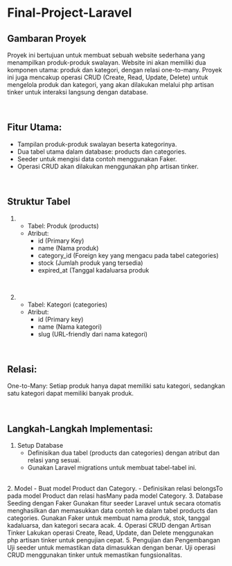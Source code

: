 # Final-Project-Laravel



## Gambaran Proyek
Proyek ini bertujuan untuk membuat sebuah website sederhana yang menampilkan produk-produk swalayan. Website ini akan memiliki dua komponen utama: produk dan kategori, 
dengan relasi one-to-many. Proyek ini juga mencakup operasi CRUD (Create, Read, Update, Delete) untuk mengelola produk dan kategori, yang akan dilakukan melalui php artisan 
tinker untuk interaksi langsung dengan database.

<br>

## Fitur Utama:
- Tampilan produk-produk swalayan beserta kategorinya.
- Dua tabel utama dalam database: products dan categories.
- Seeder untuk mengisi data contoh menggunakan Faker.
- Operasi CRUD akan dilakukan menggunakan php artisan tinker.

<br>

## Struktur Tabel

1. - Tabel: Produk (products) 
   - Atribut:
      - id (Primary Key)
      - name (Nama produk)
      - category_id (Foreign key yang mengacu pada tabel categories)
      - stock (Jumlah produk yang tersedia)
      - expired_at (Tanggal kadaluarsa produk

<br>
     
2. - Tabel: Kategori (categories) 
   - Atribut:
      - id (Primary key)
      - name (Nama kategori)
      - slug (URL-friendly dari nama kategori)

<br>
     
## Relasi:
One-to-Many: Setiap produk hanya dapat memiliki satu kategori, sedangkan satu kategori dapat memiliki banyak produk.

<br>

## Langkah-Langkah Implementasi:
1. Setup Database
   - Definisikan dua tabel (products dan categories) dengan atribut dan relasi yang sesuai.
   - Gunakan Laravel migrations untuk membuat tabel-tabel ini.
<br>
2. Model
   - Buat model Product dan Category.
   - Definisikan relasi belongsTo pada model Product dan relasi hasMany pada model Category.
3. Database Seeding dengan Faker
   Gunakan fitur seeder Laravel untuk secara otomatis menghasilkan dan memasukkan data contoh ke dalam tabel products dan categories.
   Gunakan Faker untuk membuat nama produk, stok, tanggal kadaluarsa, dan kategori secara acak.
4. Operasi CRUD dengan Artisan Tinker
   Lakukan operasi Create, Read, Update, dan Delete menggunakan php artisan tinker untuk pengujian cepat.
5. Pengujian dan Pengembangan
   Uji seeder untuk memastikan data dimasukkan dengan benar.
   Uji operasi CRUD menggunakan tinker untuk memastikan fungsionalitas.
